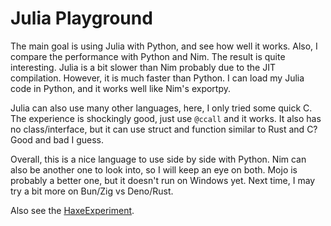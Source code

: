 # Julia Playground

The main goal is using Julia with Python, and see how well it works. Also, I compare the performance with Python and Nim. The result is quite interesting. Julia is a bit slower than Nim probably due to the JIT compilation. However, it is much faster than Python. I can load my Julia code in Python, and it works well like Nim's exportpy.

Julia can also use many other languages, here, I only tried some quick C. The experience is shockingly good, just use `@ccall` and it works. It also has no class/interface, but it can use struct and function similar to Rust and C? Good and bad I guess.

Overall, this is a nice language to use side by side with Python. Nim can also be another one to look into, so I will keep an eye on both. Mojo is probably a better one, but it doesn't run on Windows yet. Next time, I may try a bit more on Bun/Zig vs Deno/Rust.

Also see the [HaxeExperiment](https://github.com/HenryQuan/HaxeExperiment).
